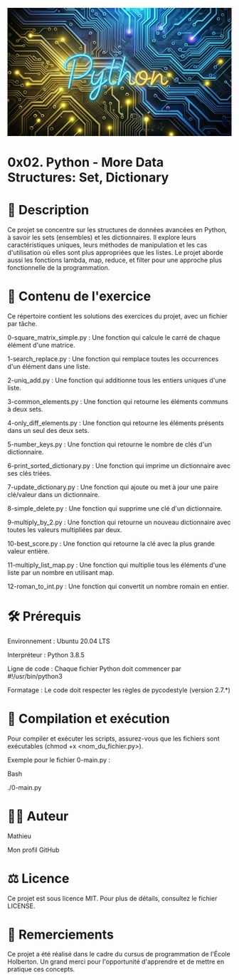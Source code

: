 <p align="center">
<img src=https://github.com/Mathieu7483/Aiko78-Photgraphy/blob/main/img/python%20n%C3%A9eon%20carte%20%C3%A9l%C3%A9ctronique.png>
</p>


# 0x02. Python - More Data Structures: Set, Dictionary

# 📝 Description

Ce projet se concentre sur les structures de données avancées en Python, à savoir les sets (ensembles) et les dictionnaires. Il explore leurs caractéristiques uniques, leurs méthodes de manipulation et les cas d'utilisation où elles sont plus appropriées que les listes. Le projet aborde aussi les fonctions lambda, map, reduce, et filter pour une approche plus fonctionnelle de la programmation.

# 📂 Contenu de l'exercice

Ce répertoire contient les solutions des exercices du projet, avec un fichier par tâche.

0-square_matrix_simple.py : Une fonction qui calcule le carré de chaque élément d'une matrice.

1-search_replace.py : Une fonction qui remplace toutes les occurrences d'un élément dans une liste.

2-uniq_add.py : Une fonction qui additionne tous les entiers uniques d'une liste.

3-common_elements.py : Une fonction qui retourne les éléments communs à deux sets.

4-only_diff_elements.py : Une fonction qui retourne les éléments présents dans un seul des deux sets.

5-number_keys.py : Une fonction qui retourne le nombre de clés d'un dictionnaire.

6-print_sorted_dictionary.py : Une fonction qui imprime un dictionnaire avec ses clés triées.

7-update_dictionary.py : Une fonction qui ajoute ou met à jour une paire clé/valeur dans un dictionnaire.

8-simple_delete.py : Une fonction qui supprime une clé d'un dictionnaire.

9-multiply_by_2.py : Une fonction qui retourne un nouveau dictionnaire avec toutes les valeurs multipliées par deux.

10-best_score.py : Une fonction qui retourne la clé avec la plus grande valeur entière.

11-multiply_list_map.py : Une fonction qui multiplie tous les éléments d'une liste par un nombre en utilisant map.

12-roman_to_int.py : Une fonction qui convertit un nombre romain en entier.

# 🛠️ Prérequis

Environnement : Ubuntu 20.04 LTS

Interpréteur : Python 3.8.5

Ligne de code : Chaque fichier Python doit commencer par #!/usr/bin/python3

Formatage : Le code doit respecter les règles de pycodestyle (version 2.7.*)

# 🚀 Compilation et exécution

Pour compiler et exécuter les scripts, assurez-vous que les fichiers sont exécutables (chmod +x <nom_du_fichier.py>).

Exemple pour le fichier 0-main.py :

Bash

./0-main.py

# 🧑‍💻 Auteur

Mathieu

Mon profil GitHub

# ⚖️ Licence

Ce projet est sous licence MIT. Pour plus de détails, consultez le fichier LICENSE.

# 🙏 Remerciements

Ce projet a été réalisé dans le cadre du cursus de programmation de l'École Holberton. Un grand merci pour l'opportunité d'apprendre et de mettre en pratique ces concepts.